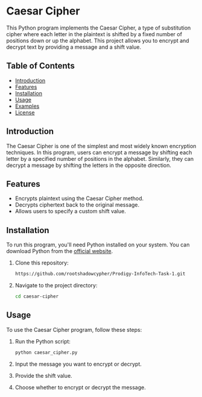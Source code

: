# Caesar Cipher

This Python program implements the Caesar Cipher, a type of substitution cipher where each letter in the plaintext is shifted by a fixed number of positions down or up the alphabet. This project allows you to encrypt and decrypt text by providing a message and a shift value.

## Table of Contents
- [Introduction](#introduction)
- [Features](#features)
- [Installation](#installation)
- [Usage](#usage)
- [Examples](#examples)
- [License](#license)

## Introduction

The Caesar Cipher is one of the simplest and most widely known encryption techniques. In this program, users can encrypt a message by shifting each letter by a specified number of positions in the alphabet. Similarly, they can decrypt a message by shifting the letters in the opposite direction.

## Features

- Encrypts plaintext using the Caesar Cipher method.
- Decrypts ciphertext back to the original message.
- Allows users to specify a custom shift value.

## Installation

To run this program, you'll need Python installed on your system. You can download Python from the [official website](https://www.python.org/downloads/).

1. Clone this repository:
    ```bash
    https://github.com/rootshadowcypher/Prodigy-InfoTech-Task-1.git
    ```
2. Navigate to the project directory:
    ```bash
    cd caesar-cipher
    ```

## Usage

To use the Caesar Cipher program, follow these steps:

1. Run the Python script:
    ```bash
    python caesar_cipher.py
    ```

2. Input the message you want to encrypt or decrypt.

3. Provide the shift value.

4. Choose whether to encrypt or decrypt the message.


